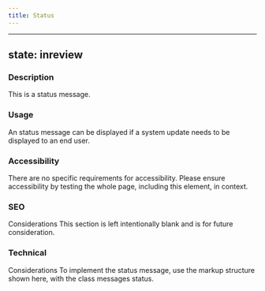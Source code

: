 ```yaml
---
title: Status
---
```


---
state: inreview
---

### Description 
This is a status message.

### Usage 
An status message can be displayed if a system update needs to be displayed to an end user.

### Accessibility 
There are no specific requirements for accessibility. Please ensure accessibility by testing the whole page, including this element, in context.

### SEO 
Considerations This section is left intentionally blank and is for future consideration.

### Technical 
Considerations To implement the status message, use the markup structure shown here, with the class messages status.
